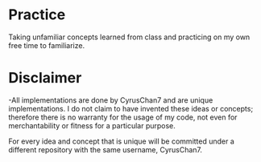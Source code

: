 # Practice
Taking unfamiliar concepts learned from class and practicing on my own free time to familiarize.
  
  
# Disclaimer  
  
-All implementations are done by CyrusChan7 and are unique implementations. I do not claim to have invented these ideas or concepts; therefore there is no warranty for the usage of my code, not even for merchantability or fitness for a particular purpose.  
  
For every idea and concept that is unique will be committed under a different repository with the same username, CyrusChan7.
